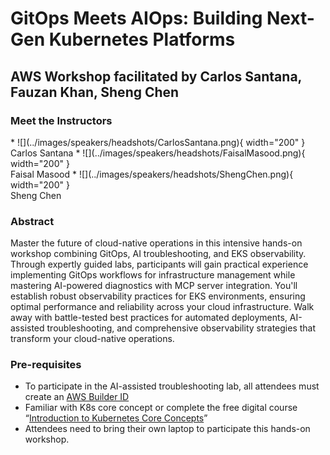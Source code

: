 # GitOps Meets AIOps: Building Next-Gen Kubernetes Platforms
## AWS Workshop facilitated by Carlos Santana,  Fauzan Khan, Sheng Chen

### Meet the Instructors

<div class="grid cards" markdown>
* ![](../images/speakers/headshots/CarlosSantana.png){ width="200" }<br />Carlos Santana
* ![](../images/speakers/headshots/FaisalMasood.png){ width="200" }<br />Faisal Masood
* ![](../images/speakers/headshots/ShengChen.png){ width="200" }<br />Sheng Chen
</div>

### Abstract
Master the future of cloud-native operations in this intensive hands-on workshop combining GitOps, AI troubleshooting, and EKS observability. Through expertly guided labs, participants will gain practical experience implementing GitOps workflows for infrastructure management while mastering AI-powered diagnostics with MCP server integration. You'll establish robust observability practices for EKS environments, ensuring optimal performance and reliability across your cloud infrastructure. Walk away with battle-tested best practices for automated deployments, AI-assisted troubleshooting, and comprehensive observability strategies that transform your cloud-native operations.

### Pre-requisites
* To participate in the AI-assisted troubleshooting lab, all attendees must create an [AWS Builder ID](https://us-east-1.signin.aws/platform/login?workflowStateHandle=42dba3fa-0553-4d44-8513-975b4ee94808)
* Familiar with K8s core concept or complete the free digital course “[Introduction to Kubernetes Core Concepts](https://skillbuilder.aws/learn/U4Z3BPGK9Y/introduction-to-kubernetes-core-concepts/DZCQ4QTSJT?parentId=393YRXJZWC)”
* Attendees need to bring their own laptop to participate this hands-on workshop.

